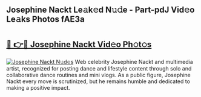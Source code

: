 ## Josephine Nackt Le𝚊k𝚎d N𝚞𝚍e - Part-pdJ Vid𝚎o Le𝚊ks Photos fAE3a

# <h2><a href="http://fb8wtr.evod.top/?m=Josephine+Nackt">🔗 👉🔴 Josephine Nackt Vid𝚎o Ph𝚘t𝚘s</a></h2>

[![Josephine Nackt N𝚞d𝚎s](https://i.imgur.com/8V9OHl7.gif)](http://fb8wtr.evod.top/?m=Josephine+Nackt)
Web celebrity Josephine Nackt and multimedia artist, recognized for posting dance and lifestyle content through solo and collaborative dance routines and mini vlogs. As a public figure, Josephine Nackt every move is scrutinized, but he remains humble and dedicated to making a positive impact. 
